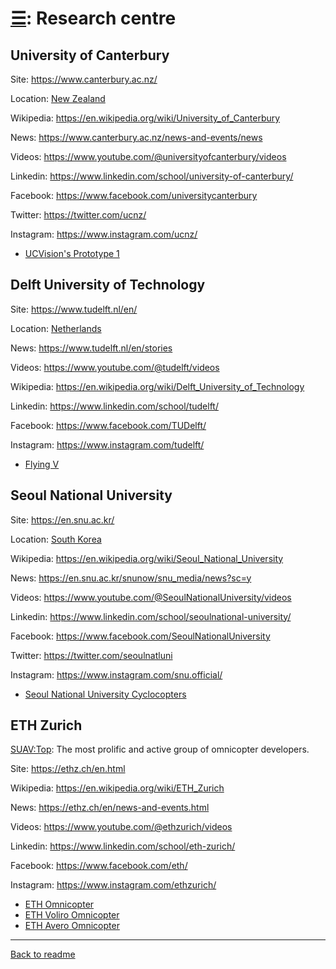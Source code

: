 [&#9776;](readme.md#index): Research centre
===========================================

## University of Canterbury

Site: <https://www.canterbury.ac.nz/>

Location: [New Zealand](ProjectByCountry.md#new-zealand)

Wikipedia: <https://en.wikipedia.org/wiki/University_of_Canterbury>

News: <https://www.canterbury.ac.nz/news-and-events/news>

Videos: <https://www.youtube.com/@universityofcanterbury/videos>

Linkedin: <https://www.linkedin.com/school/university-of-canterbury/>

Facebook: <https://www.facebook.com/universitycanterbury>

Twitter: <https://twitter.com/ucnz/>

Instagram: <https://www.instagram.com/ucnz/>

- [UCVision's Prototype 1](Omnicopter.md#ucvisions-prototype-1)



## Delft University of Technology

Site: <https://www.tudelft.nl/en/>

Location: [Netherlands](ProjectByCountry.md#netherlands)

News: <https://www.tudelft.nl/en/stories>

Videos: <https://www.youtube.com/@tudelft/videos>

Wikipedia: <https://en.wikipedia.org/wiki/Delft_University_of_Technology>

Linkedin: <https://www.linkedin.com/school/tudelft/>

Facebook: <https://www.facebook.com/TUDelft/>

Instagram: <https://www.instagram.com/tudelft/>

- [Flying V](Airplane.Other.md#flying-v)



## Seoul National University

Site: <https://en.snu.ac.kr/>

Location: [South Korea](ProjectByCountry.md#south-korea)

Wikipedia: <https://en.wikipedia.org/wiki/Seoul_National_University>

News: <https://en.snu.ac.kr/snunow/snu_media/news?sc=y>

Videos: <https://www.youtube.com/@SeoulNationalUniversity/videos>

Linkedin: <https://www.linkedin.com/school/seoulnational-university/>

Facebook: <https://www.facebook.com/SeoulNationalUniversity>

Twitter: <https://twitter.com/seoulnatluni>

Instagram: <https://www.instagram.com/snu.official/>

- [Seoul National University Cyclocopters](Cyclocopter.md#seoul-national-university-cyclocopters)



## ETH Zurich

[SUAV:Top](readme.md#suavtop): The most prolific and active group of omnicopter developers.

Site: <https://ethz.ch/en.html>

Wikipedia: <https://en.wikipedia.org/wiki/ETH_Zurich>

News: <https://ethz.ch/en/news-and-events.html>

Videos: <https://www.youtube.com/@ethzurich/videos>

Linkedin: <https://www.linkedin.com/school/eth-zurich/>

Facebook: <https://www.facebook.com/eth/>

Instagram: <https://www.instagram.com/ethzurich/>

- [ETH Omnicopter](Omnicopter.md#eth-omnicopter)
- [ETH Voliro Omnicopter](Omnicopter.md#eth-voliro-omnicopter)
- [ETH Avero Omnicopter](Omnicopter.md#eth-avero-omnicopter)



---
[Back to readme](readme.md)
